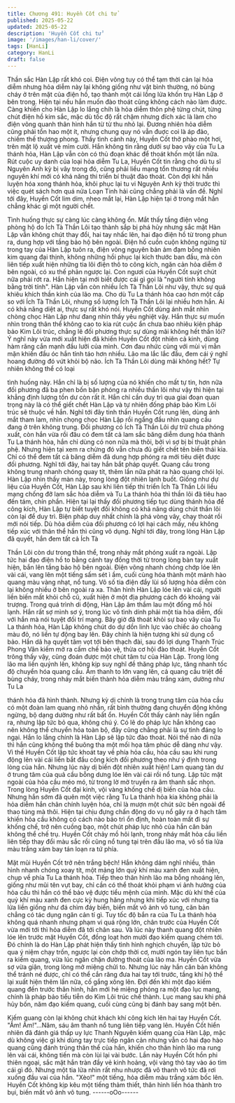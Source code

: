```yaml
---
title: Chương 491: Huyền Cốt chi tử
published: 2025-05-22
updated: 2025-05-22
description: 'Huyền Cốt chi tử'
image: '/images/han-li/cover/'
tags: [HanLi]
category: HanLi
draft: false
---
```


Thần sắc Hàn Lập rất khó coi.
Điện võng tuy có thể tạm thời cản lại hỏa diễm nhưng hỏa diễm
này lại không giống như vật bình thường, nó bùng cháy ở trên
mặt của điện hồ, tạo thành một cái lồng lửa khốn trụ Hàn Lập ở
bên trong.
Hiện tại nếu hắn muốn đào thoát cũng không cách nào làm được.
Càng khiến cho Hàn Lập lo lắng chíh là hỏa diễm thôn phệ từng
chút, từng chút điện hồ kim sắc, mặc dù tốc độ rất chậm nhưng
đích xác là làm cho điện võng quanh thân hình hắn từ từ thu nhỏ
lại.
Đương nhiên hỏa diễm cũng phải tổn hao một ít, nhưng chung
quy nó vẫn đuợc coi là áp đảo, chiếm thế thượng phong.
Thấy tình cảnh này, Huyền Cốt thở phào một hơi, trên mặt lộ xuất
vẻ mỉm cười.
Hắn không tin rằng dưới sự bao vây của Tu La thánh hỏa, Hàn
Lập vẫn còn có thủ đoạn khác để thoát khốn một lần nữa.
Rút cuộc uy danh của loại hỏa diễm Tu La, Huyền Cốt tin rằng
cho dù tu sĩ Nguyên Anh kỳ bị vây trong đó, cũng phải liều mạng
tổn thương rất nhiều nguyên khí mới có khả năng thi triển bí thuật
đào thoát. Còn đợi khi hắn luyện hóa xong thánh hỏa, khôi phục
lại tu vi Nguyên Anh kỳ thời trước thì việc quét sách hơn quá nửa
Loạn Tinh hải cũng chẳng phải là vấn đề.
Nghĩ tới đây, Huyền Cốt lim dim, nheo mắt lại, Hàn Lập hiện tại ở
trong mắt hắn chẳng khác gì một người chết.

Tình huống thực sự càng lúc càng không ổn.
Mắt thấy tầng điện võng phòng hộ do Ích Tà Thần Lôi tạo thành
sắp bị phá hủy nhưng sắc mặt Hàn Lập vẫn không chút thay đổi,
hai tay nhấc lên, hai đạo điện hồ từ trong phun ra, dung hợp với
tầng bảo hộ bên ngoài.
Điện hồ cuồn cuộn không ngừng từ trong tay của Hàn Lập tuôn
ra, điện võng nguyên bản ảm đạm bỗng nhiên kim quang đại
thịnh, không những hồi phục lại kích thước ban đầu, mà còn liên
tiếp xuất hiện những tia lôi điện thô to công kích, ngăn cản hỏa
diễm ở bên ngoài, có xu thế phản ngược lại.
Con ngươi của Huyền Cốt suýt chút nữa phải rớt ra. Hắn hiện tại
mới biết được cái gì gọi là "người tính không bằng trời tính".
Hàn Lập vẫn còn nhiều Ích Tà Thần Lôi như vậy, thực sự quá
khiêu khích thần kinh của lão ma.
Cho dù Tu La thánh hỏa cao hơn một cấp so với Ích Tà Thần Lôi,
nhưng số lượng Ích Tà Thần Lôi lại nhiều hơn hắn. Ai có khả
năng diệt ai, thực sự rất khó nói.
Huyền Cốt dùng ánh mắt nhìn chòng chọc Hàn Lập như đang
nhìn thấy yêu nghiệt vậy.
Hắn thực sự muốn nhìn trong thân thể không cao to kia rút cuộc
ẩn chưa bao nhiêu kiện pháp bảo Kim Lôi trúc, chẳng lẽ đối
phương thực sự dùng mãi không hết thần lôi?
Ý nghĩ này vừa mới xuất hiện đã khiến Huyền Cốt đột nhiên cả
kinh, dùng hàm răng cắn mạnh đầu lưỡi của mình.
Cơn đau nhức cùng với mùi vị mằn mặn khiến đầu óc hắn tỉnh táo
hơn nhiều.
Lão ma lắc lắc đầu, đem cái ý nghĩ hoang đường đó vứt khỏi bộ
não.
Ích Tà Thần Lôi dùng mãi không hết? Tự nhiên không thể có loại

tình huống này. Hắn chỉ là bị số lượng của nó khiến cho mất tự
tin, hơn nữa đối phương đã ba phen bốn bận phóng ra nhiều thần
lôi như vậy thì hiện tại khẳng định lượng tồn dư còn rất ít. Hắn chỉ
cần duy trì qua giai đoạn quan trọng này là có thể giết chết Hàn
Lập và tự nhiên đống pháp bảo Kim Lôi trúc sẽ thuộc về hắn.
Nghĩ tới đây tinh thần Huyền Cốt rung lên, dùng ánh mắt tham
lam, nhìn chọng chọc Hàn Lập rồi ngẩng đầu nhìn quang cầu
đang ở trên không trung.
Đối phương có Ích Tà Thần Lôi dự trữ chưa phóng xuất, còn hắn
vừa rồi đâu có đem tất cả lam sắc băng diễm dung hóa thành Tu
La thánh hỏa, hắn chỉ dùng có non nửa mà thôi, bởi vì sợ bị bí
thuật phản phệ.
Nhưng hiện tại xem ra chừng đó vẫn chưa đủ giết chết tên biến
thái kia.
Chỉ có thể đem tất cả băng diễm đã dung hợp phóng ra mới tiêu
diệt được đối phương.
Nghĩ tới đây, hai tay hắn bắt pháp quyết.
Quang cầu trong không trung nhanh chóng quay tít, thêm lần nữa
phát ra hào quang chói lọi.
Hàn Lập nhìn thấy màn này, trong lòng đột nhiên lạnh buốt.
Giống như dự liệu của Huyền Cốt, Hàn Lập sau khi liên tiếp thi
triển Ích Tà Thần Lôi liều mạng chống đỡ lam sắc hỏa diễm và Tu
La thánh hỏa thì thần lôi đã tiêu hao đến tám, chín phần. Hiện tại
lại thấy đối phương tiếp tục dùng thánh hỏa để công kích, Hàn
Lập tự biết tuyệt đối không có khả năng dùng chút thần lôi còn lại
để duy trì.
Biện pháp duy nhất chính là phá vòng vây, chạy thoát rồi mới nói
tiếp. Dù hỏa diễm của đối phương có lợi hại cách mấy, nếu không
tiếp xúc với thân thể hắn thì cũng vô dụng.
Nghĩ tới đây, trong lòng Hàn Lập đã quyết, hắn đem tất cả Ích Tà

Thần Lôi còn dư trong thân thể, trong nháy mắt phóng xuất ra
ngoài.
Lập tức hai đạo điện hồ to bằng cánh tay đồng thời từ trong lòng
bàn tay xuất hiện, bắn lên tầng bảo hộ bên ngoài.
Điện võng nhanh chóng chớp lóe lên vài cái, vang lên một tiếng
sấm sét ì ầm, cuối cùng hóa thành một mảnh hào quang màu
vàng nhạt, nổ tung.
Vô số tia điện đẩy lùi số lượng hỏa diễm còn lại không nhiều ở
bên ngoài ra xa.
Thân hình Hàn Lập lóe lên vài cái, người liền biến mất khỏi chỗ
cũ, xuất hiện ở một địa phương cách đó khoảng vài trượng.
Trong quá trình di động, Hàn Lập âm thầm lau một đống mồ hôi
lạnh.
Hắn rất sợ mình sơ ý, trong lúc vô tình dính phải một tia hỏa
diễm, đối với hắn mà nói tuyệt đối trí mạng.
Bây giờ đã thoát khỏi sự bao vây của Tu La thánh hỏa, Hàn Lập
không chút do dự dồn linh lực vào chiếc áo choàng màu đỏ, nó
liền tự động bay lên.
Đây chính là hiện tượng khi sử dụng cổ bảo.
Hắn dã hạ quyết tâm vọt tới bên thạch đài, sau đó lợi dụng Thanh
Trúc Phong Vân kiếm mở ra cấm chế bảo vệ, thừa cơ hội đào
thoát.
Huyền Cốt trông thấy vậy, cũng đoán được một chút tâm tư của
Hàn Lập.
Trong lòng lão ma liền quýnh lên, không kịp suy nghĩ đề thăng
pháp lực, tăng nhanh tốc độ chuyển hóa quang cầu.
Âm thanh to lớn vang lên, cả quang cầu triệt để bùng cháy, trong
nháy mắt biến thành hỏa diễm màu trắng xám, dường như Tu La

thánh hỏa đã hình thành.
Nhưng kỳ dị chính là trong trung tâm của hỏa cầu có một đoàn
lam quang nhỏ nhắn, rất bình thường đang chuyển động không
ngừng, bộ dạng dường như rất bất ổn.
Huyền Cốt thấy cảnh này liền ngẩn ra, nhưng lập tức bỏ qua,
không chú ý. Có lẽ do pháp lực hắn không cao nên không thể
chuyển hóa toàn bộ, đây cũng chẳng phải là sự tình đáng lo ngại.
Hắn lo lắng chính là Hàn Lập sẽ lập tức đào thoát. Nói thế nào đi
nữa thì hắn cũng không thể buông tha một mối họa tâm phúc dễ
dàng như vậy.
Vì thế Huyền Cốt lập tức khoát tay về phía hỏa cầu, hỏa cầu sau
khi rung động lên vài cái liền bắt đầu công kích đối phương theo
như ý định trong lòng của hắn.
Nhưng lúc này dị biến đột nhiên xuất hiện!
Lam quang tàn dư ở trung tâm của quả cầu bỗng dưng lóe lên vài
cái rồi nổ tung.
Lập tức mặt ngoài của hỏa cầu méo mó, từ trong lờ mờ truyền ra
âm thanh sắc nhọn.
Trong lòng Huyền Cốt đại kinh, vội vàng khống chế dị biến của
hỏa cầu.
Nhưng hắn sớm đã quên một việc rằng Tu La thánh hỏa kia
không phải là hỏa diễm hắn chân chính luyện hóa, chỉ là mượn
một chút sức bên ngoài để thao túng mà thôi. Hiện tại chịu đựng
chấn động do vụ nổ gây ra ở hạch tâm khiến hỏa cầu không có
cách nào bảo trì ổn định, hoàn toàn mất đi sự khống chế, trở nên
cuồng bạo, một chút pháp lực nhỏ của hắn căn bản không thể
chế trụ.
Huyền Cốt chảy mồ hôi lạnh, trong nháy mắt hỏa cầu liền liên tiếp
thay đổi màu sắc rồi cũng nổ tung tại trên đầu lão ma, vô số tia
lửa màu trắng xám bay tán loạn ra tứ phía.

Mặt mũi Huyền Cốt trở nên trắng bệch!
Hắn không dám nghĩ nhiều, thân hình nhanh chóng xoay tít, một
mảng lớn quỷ khí màu xanh đen xuất hiện, chụp về phía Tu La
thánh hỏa.
Tiếp theo thân hình lão ma bỗng nhoáng lên, giống như mũi tên
vụt bay, chỉ cần có thể thoát khỏi phạm vi ảnh hưởng của hỏa cầu
thì hắn có thể bảo vệ được tiểu mệnh của mình.
Mặc dù khí thế của quỷ khí màu xanh đen cực kỳ hung hăng
nhưng khi tiếp xúc với nhưng tia lửa liền giống như đá chìm đáy
biển, biến mất vô ảnh vô tung, căn bản chẳng có tác dụng ngăn
cản tí gì.
Tuy tốc độ bắn ra của Tu La thánh hỏa không quá nhanh nhưng
phạm vi quá rộng lớn, chân trước của Huyền Cốt vừa mới tới thì
hỏa diễm đã tới chân sau.
Và lúc này thanh quang đột nhiên lóe lên trước mặt Huyền Cốt,
đồng loạt hơn mười đạo kiếm quang chém tới.
Đó chính là do Hàn Lập phát hiện thấy tình hình nghịch chuyển,
lập tức bỏ qua ý niệm chạy trốn, ngược lại còn chớp thời cơ,
mười ngón tay liên tục bắn ra kiếm quang, vừa lúc ngăn chặn
đường thoát của lão ma.
Huyền Cốt vừa sợ vừa giận, trong lòng mở miệng chửi to.
Nhưng lúc này hắn căn bản không thể tránh né được, chỉ có thể
cắn răng đưa hai tay tới trước, tầng khí hộ thể lại xuất hiện thêm
lần nữa, cố gắng xông lên.
Đợi đến khi một đạo kiếm quang đến trước thân hình, hắn mới hé
miệng phóng ra một đạo lục mang, chính là pháp bảo tiểu tiễn do
Kim Lôi trúc chế thành.
Lục mang sau khi phá hủy bốn, năm đạo kiếm quang, cuối cùng
cũng bị đánh bay sang một bên.

Kiếm quang còn lại không chút khách khí công kích lên hai tay
Huyền Cốt.
"Ầm! Ầm!"…Năm, sáu âm thanh nổ tung liên tiếp vang lên.
Huyền Cốt hiển nhiên đã đánh giá thấp uy lực Thanh Nguyên
kiếm quang của Hàn Lập, mặc dù không việc gì khi dùng tay trực
tiếp ngăn cản nhưng vẫn có hai đạo hào quang cũng đánh trúng
thân thể của hắn, khiến cho thân hình lão ma rung lên vài cái,
không tiến mà còn lùi lại vài bước.
Lần này Huyền Cốt hồn phi thiên ngoại, sắc mặt hắn tràn đầy vẻ
kinh hoảng, vội vàng thò tay vào áo tìm cái gì đó. Nhưng một tia
lửa nhìn rất nhu nhược đã vô thanh vô tức đã rơi xuống đầu vai
của hắn.
"Xèo!" một tiếng, hỏa diễm màu trắng xám bốc lên.
Huyền Cốt không kịp kêu một tiếng thảm thiết, thân hình liền hóa
thành tro bụi, biến mất vô ảnh vô tung.
------oOo------
